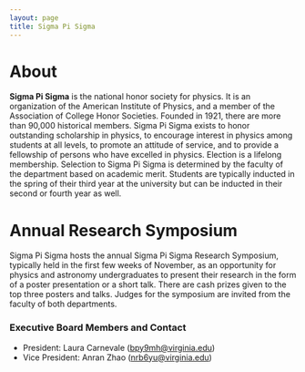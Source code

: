```yaml
---
layout: page
title: Sigma Pi Sigma
---
```


# About

**Sigma Pi Sigma** is the national honor society for physics. It is an organization of the American Institute of Physics, and a member of the Association of College Honor Societies. Founded in 1921, there are more than 90,000 historical members. Sigma Pi Sigma exists to honor outstanding scholarship in physics, to encourage interest in physics among students at all levels, to promote an attitude of service, and to provide a fellowship of persons who have excelled in physics. Election is a lifelong membership. Selection to Sigma Pi Sigma is determined by the faculty of the department based on academic merit. Students are typically inducted in the spring of their third year at the university but can be inducted in their second or fourth year as well.

# Annual Research Symposium

Sigma Pi Sigma hosts the annual Sigma Pi Sigma Research Symposium, typically held in the first few weeks of November, as an opportunity for physics and astronomy undergraduates to present their research in the form of a poster presentation or a short talk. There are cash prizes given to the top three posters and talks. Judges for the symposium are invited from the faculty of both departments.


### Executive Board Members and Contact

- President: Laura Carnevale (bpy9mh@virginia.edu)
- Vice President: Anran Zhao (nrb6yu@virginia.edu)

